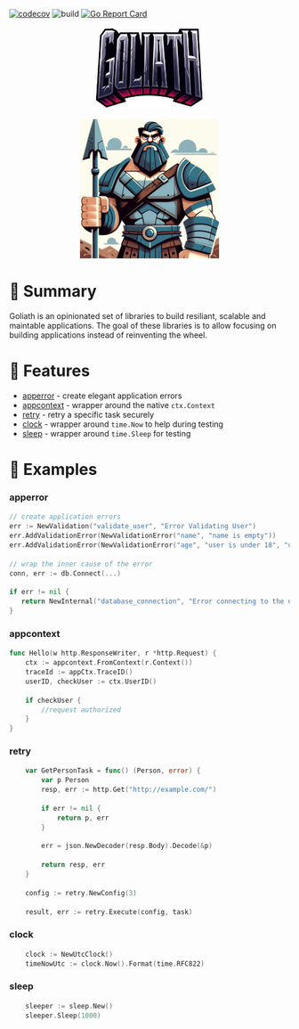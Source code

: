 
[![codecov](https://codecov.io/gh/Talento90/goliath/graph/badge.svg?token=4AIPK4UXUO)](https://codecov.io/gh/Talento90/goliath)
![build](https://github.com/Talento90/goliath/workflows/build/badge.svg)
[![Go Report Card](https://goreportcard.com/badge/github.com/Talento90/goliath)](https://goreportcard.com/report/github.com/Talento90/goliath)

<p align="center">
    
</p>
<p align="center">
    <img src="./assets/logo.png" alt="logo" width="200" >
</p>

<p align="center">
    <img src="./assets/goliath.webp" alt="goliath" width="250" >
</p>

# 📝 Summary

Goliath is an opinionated set of libraries to build resiliant, scalable and maintable applications. The goal of these libraries is to allow focusing on building applications instead of reinventing the wheel.

# 🚀 Features

- [apperror](/apperror) - create elegant application errors
- [appcontext](/appcontext/) - wrapper around the native `ctx.Context`
- [retry](/retry/) - retry a specific task securely
- [clock](/clock) - wrapper around `time.Now` to help during testing
- [sleep](/sleep) - wrapper around `time.Sleep` for testing

# 👀 Examples

### apperror
```go
// create application errors
err := NewValidation("validate_user", "Error Validating User")
err.AddValidationError(NewValidationError("name", "name is empty"))
err.AddValidationError(NewValidationError("age", "user is under 18", "user must be an adult"))

// wrap the inner cause of the error
conn, err := db.Connect(...)

if err != nil {
   return NewInternal("database_connection", "Error connecting to the database").Wrap(err)
}
```

### appcontext
```go
func Hello(w http.ResponseWriter, r *http.Request) {
    ctx := appcontext.FromContext(r.Context())
    traceId := appCtx.TraceID()
    userID, checkUser := ctx.UserID()

    if checkUser {
        //request authorized
    }
}
```

### retry
```go
	var GetPersonTask = func() (Person, error) {
        var p Person
        resp, err := http.Get("http://example.com/")

        if err != nil {
            return p, err
        }

        err = json.NewDecoder(resp.Body).Decode(&p)

		return resp, err
	}

    config := retry.NewConfig(3)

	result, err := retry.Execute(config, task)
```

### clock
```go
	clock := NewUtcClock()
	timeNowUtc := clock.Now().Format(time.RFC822)
```

### sleep
```go
	sleeper := sleep.New()
	sleeper.Sleep(1000)
```






